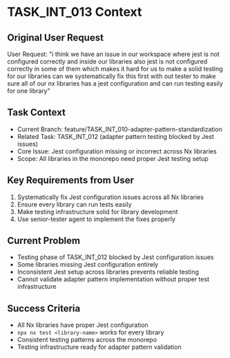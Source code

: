 # TASK_INT_013 Context

## Original User Request
User Request: "i think we have an issue in our workspace where jest is not configured correctly and inside our libraries also jest is not configured correctly in some of them which makes it hard for us to make a solid testing for our libraries can we systematically fix this first with out tester to make sure all of our nx libraries has a jest configuration and can run testing easily for one library"

## Task Context
- Current Branch: feature/TASK_INT_010-adapter-pattern-standardization
- Related Task: TASK_INT_012 (adapter pattern testing blocked by Jest issues)
- Core Issue: Jest configuration missing or incorrect across Nx libraries
- Scope: All libraries in the monorepo need proper Jest testing setup

## Key Requirements from User
1. Systematically fix Jest configuration issues across all Nx libraries
2. Ensure every library can run tests easily
3. Make testing infrastructure solid for library development
4. Use senior-tester agent to implement the fixes properly

## Current Problem
- Testing phase of TASK_INT_012 blocked by Jest configuration issues
- Some libraries missing Jest configuration entirely
- Inconsistent Jest setup across libraries prevents reliable testing
- Cannot validate adapter pattern implementation without proper test infrastructure

## Success Criteria
- All Nx libraries have proper Jest configuration
- `npx nx test <library-name>` works for every library
- Consistent testing patterns across the monorepo
- Testing infrastructure ready for adapter pattern validation
